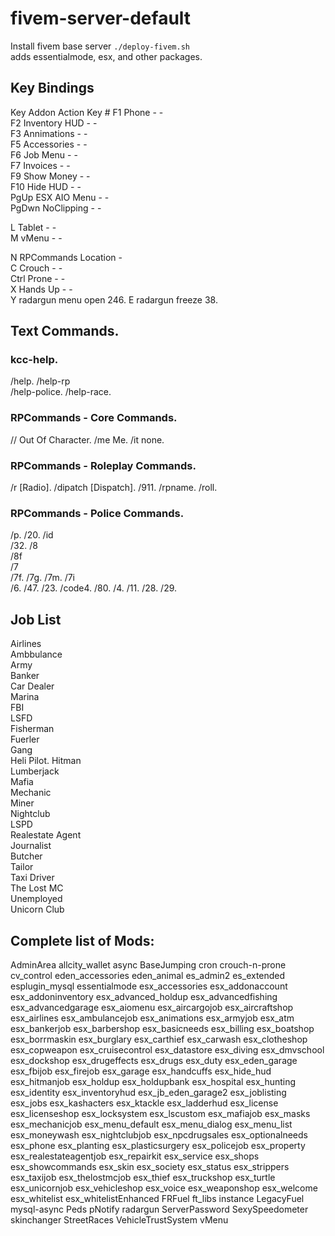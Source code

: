# fivem-server-default
Install fivem base server `./deploy-fivem.sh`  
adds essentialmode, esx, and other packages. 
 

## Key Bindings

Key       Addon              Action       Key #
F1      Phone                   -           -  
F2      Inventory HUD           -           -  
F3      Annimations             -           -  
F5      Accessories             -           -  
F6      Job Menu                -           -  
F7      Invoices                -           -  
F9      Show Money              -           -  
F10     Hide HUD                -           -  
PgUp    ESX AIO Menu            -           -  
PgDwn   NoClipping              -           -  
  
L       Tablet                  -           -  
M       vMenu                   -           -  
  
  
N       RPCommands           Location       -  
C       Crouch                  -           -  
Ctrl    Prone                   -           -   
X       Hands Up                -           -  
Y       radargun            menu open       246. 
E       radargun              freeze        38. 

## Text Commands. 
### kcc-help. 
/help. 
/help-rp  
/help-police. 
/help-race. 

### RPCommands - Core Commands. 
//      Out Of Character. 
/me     Me. 
/it     none. 

### RPCommands - Roleplay Commands. 
/r          [Radio]. 
/dipatch    [Dispatch]. 
/911. 
/rpname. 
/roll. 

### RPCommands - Police Commands. 
/p. 
/20. 
/id  
/32. 
/8  
/8f  
/7  
/7f. 
/7g. 
/7m. 
/7i  
/6. 
/47. 
/23. 
/code4. 
/80. 
/4. 
/11. 
/28. 
/29. 


## Job List
Airlines  
Ambbulance  
Army  
Banker  
Car Dealer  
Marina  
FBI  
LSFD  
Fisherman  
Fuerler  
Gang   
Heli Pilot. 
Hitman  
Lumberjack  
Mafia  
Mechanic  
Miner  
Nightclub  
LSPD  
Realestate Agent  
Journalist  
Butcher  
Tailor  
Taxi Driver  
The Lost MC  
Unemployed  
Unicorn Club 



## Complete list of Mods:  
AdminArea
allcity_wallet
async
BaseJumping
cron
crouch-n-prone
cv_control
eden_accessories
eden_animal
es_admin2
es_extended
esplugin_mysql
essentialmode
esx_accessories
esx_addonaccount
esx_addoninventory
esx_advanced_holdup
esx_advancedfishing
esx_advancedgarage
esx_aiomenu
esx_aircargojob
esx_aircraftshop
esx_airlines
esx_ambulancejob
esx_animations
esx_armyjob
esx_atm
esx_bankerjob
esx_barbershop
esx_basicneeds
esx_billing
esx_boatshop
esx_borrmaskin
esx_burglary
esx_carthief
esx_carwash
esx_clotheshop
esx_copweapon
esx_cruisecontrol
esx_datastore
esx_diving
esx_dmvschool
esx_dockshop
esx_drugeffects
esx_drugs
esx_duty
esx_eden_garage
esx_fbijob
esx_firejob
esx_garage
esx_handcuffs
esx_hide_hud
esx_hitmanjob
esx_holdup
esx_holdupbank
esx_hospital
esx_hunting
esx_identity
esx_inventoryhud
esx_jb_eden_garage2
esx_joblisting
esx_jobs
esx_kashacters
esx_ktackle
esx_ladderhud
esx_license
esx_licenseshop
esx_locksystem
esx_lscustom
esx_mafiajob
esx_masks
esx_mechanicjob
esx_menu_default
esx_menu_dialog
esx_menu_list
esx_moneywash
esx_nightclubjob
esx_npcdrugsales
esx_optionalneeds
esx_phone
esx_planting
esx_plasticsurgery
esx_policejob
esx_property
esx_realestateagentjob
esx_repairkit
esx_service
esx_shops
esx_showcommands
esx_skin
esx_society
esx_status
esx_strippers
esx_taxijob
esx_thelostmcjob
esx_thief
esx_truckshop
esx_turtle
esx_unicornjob
esx_vehicleshop
esx_voice
esx_weaponshop
esx_welcome
esx_whitelist
esx_whitelistEnhanced
FRFuel
ft_libs
instance
LegacyFuel
mysql-async
Peds
pNotify
radargun
ServerPassword
SexySpeedometer
skinchanger
StreetRaces
VehicleTrustSystem
vMenu
